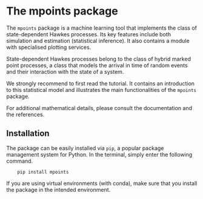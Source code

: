 # The mpoints package

The `mpoints` package is a machine learning tool that implements the class of state-dependent Hawkes processes.
Its key features include both simulation and estimation (statistical inference).
It also contains a module with specialised plotting services.

State-dependent Hawkes processes belong to the class of hybrid marked point processes,
a class that models the arrival in time of random events and their interaction with the state of a system.

We strongly recommend to first read the tutorial.
It contains an introduction to this statistical model and illustrates the main functionalities of the `mpoints` package.

For additional mathematical details, please consult the documentation and the references.

## Installation

The package can be easily installed via `pip`, a popular package management system for Python. In the terminal, simply enter the following command.

```
    pip install mpoints
```
If you are using virtual environments (with conda), make sure that you install the package in the intended environment.